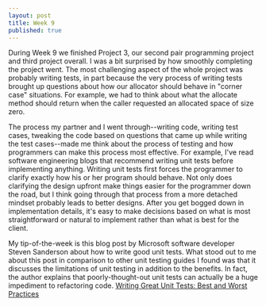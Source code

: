 ```yaml
---
layout: post
title: Week 9
published: true
---
```



During Week 9 we finished Project 3, our second pair programming project and third project overall.  I was a bit surprised by how smoothly completing the project went.  The most challenging aspect of the whole project was probably writing tests, in part because the very process of writing tests brought up questions about how our allocator should behave in "corner case" situations.  For example, we had to think about what the allocate method should return when the caller requested an allocated space of size zero.

The process my partner and I went through--writing code, writing test cases, tweaking the code based on questions that came up while writing the test cases--made me think about the process of testing and how programmers can make this process most effective.  For example, I've read software engineering blogs that recommend writing unit tests before implementing anything.  Writing unit tests first forces the programmer to clarify exactly how his or her program should behave.  Not only does clarifying the design upfront make things easier for the programmer down the road, but I think going through that process from a more detached mindset probably leads to better designs.  After you get bogged down in implementation details, it's easy to make decisions based on what is most straightforward or natural to implement rather than what is best for the client.

My tip-of-the-week is this blog post by Microsoft software developer Steven Sanderson about how to write good unit tests.  What stood out to me about this post in comparison to other unit testing guides I found was that it discusses the limitations of unit testing in addition to the benefits.  In fact, the author explains that poorly-thought-out unit tests can actually be a huge impediment to refactoring code. [Writing Great Unit Tests: Best and Worst Practices](http://blog.stevensanderson.com/2009/08/24/writing-great-unit-tests-best-and-worst-practises/)
